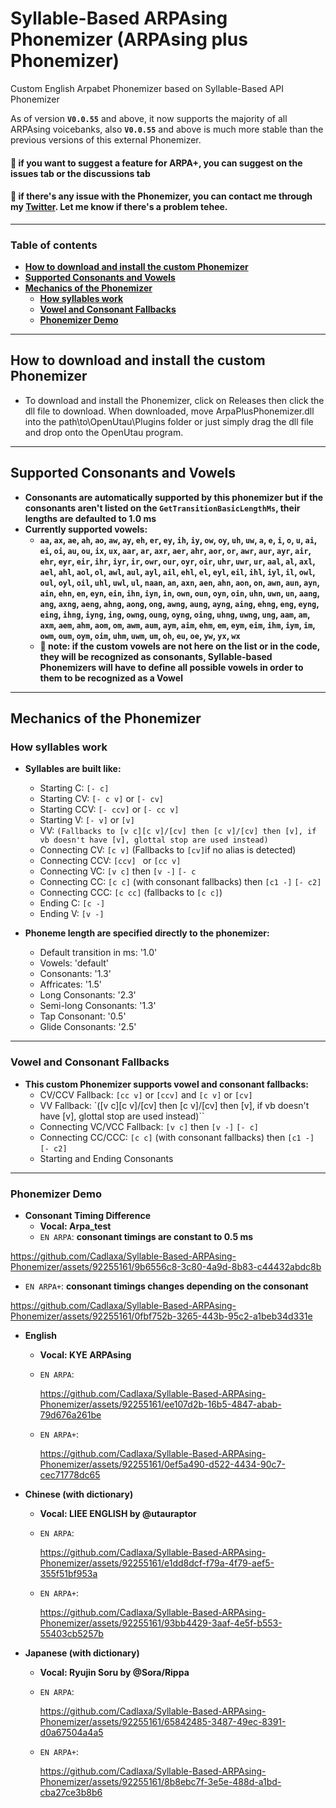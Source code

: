 # Syllable-Based ARPAsing Phonemizer (ARPAsing plus Phonemizer)
Custom English Arpabet Phonemizer based on Syllable-Based API Phonemizer
 
As of version **`V0.0.55`** and above, it now supports the majority of all ARPAsing voicebanks, also **`V0.0.55`** and above is much more stable than the previous versions of this external Phonemizer.

#### 📍 if you want to suggest a feature for ARPA+, you can suggest on the issues tab or the discussions tab
#### 📍 if there's any issue with the Phonemizer, you can contact me through my [Twitter](https://twitter.com/cadlaxa). Let me know if there's a problem tehee.
 - - - -
### Table of contents
- **[How to download and install the custom Phonemizer](https://github.com/Cadlaxa/Syllable-Based-ARPAsing-Phonemizer/blob/main/README.md#how-to-download-and-install-the-custom-phonemizer)**
- **[Supported Consonants and Vowels](https://github.com/Cadlaxa/Syllable-Based-ARPAsing-Phonemizer/blob/main/README.md#supported-consonants-and-vowels)**
- **[Mechanics of the Phonemizer](https://github.com/Cadlaxa/Syllable-Based-ARPAsing-Phonemizer/blob/main/README.md#mechanics-of-the-phonemizer)**
    - **[How syllables work](https://github.com/Cadlaxa/Syllable-Based-ARPAsing-Phonemizer/blob/main/README.md#how-syllables-work)**
    - **[Vowel and Consonant Fallbacks](https://github.com/Cadlaxa/Syllable-Based-ARPAsing-Phonemizer/blob/main/README.md#vowel-and-consonant-fallbacks)**
    - **[Phonemizer Demo](https://github.com/Cadlaxa/Syllable-Based-ARPAsing-Phonemizer/blob/main/README.md#phonemizer-demo)**
 - - - -
## How to download and install the custom Phonemizer

- To download and install the Phonemizer, click on Releases then click the dll file to download. When downloaded, move ArpaPlusPhonemizer.dll into the path\to\OpenUtau\Plugins folder or just simply drag the dll file and drop onto the OpenUtau program.
 - - - -
 ## Supported Consonants and Vowels
 - **Consonants are automatically supported by this phonemizer but if the consonants aren't listed on the `GetTransitionBasicLengthMs`, their lengths are defaulted to 1.0 ms**
 - **Currently supported vowels:**
   - **`aa`, `ax`, `ae`, `ah`, `ao`, `aw`, `ay`, `eh`, `er`, `ey`, `ih`, `iy`, `ow`, `oy`, `uh`, `uw`, `a`, `e`, `i`, `o`, `u`, `ai`, `ei`, `oi`, `au`, `ou`, `ix`, `ux`,
`aar`, `ar`, `axr`, `aer`, `ahr`, `aor`, `or`, `awr`, `aur`, `ayr`, `air`, `ehr`, `eyr`, `eir`, `ihr`, `iyr`, `ir`, `owr`, `our`, `oyr`, `oir`, `uhr`, `uwr`, `ur`,
`aal`, `al`, `axl`, `ael`, `ahl`, `aol`, `ol`, `awl`, `aul`, `ayl`, `ail`, `ehl`, `el`, `eyl`, `eil`, `ihl`, `iyl`, `il`, `owl`, `oul`, `oyl`, `oil`, `uhl`, `uwl`, `ul`,
`naan`, `an`, `axn`, `aen`, `ahn`, `aon`, `on`, `awn`, `aun`, `ayn`, `ain`, `ehn`, `en`, `eyn`, `ein`, `ihn`, `iyn`, `in`, `own`, `oun`, `oyn`, `oin`, `uhn`, `uwn`, `un`,
`aang`, `ang`, `axng`, `aeng`, `ahng`, `aong`, `ong`, `awng`, `aung`, `ayng`, `aing`, `ehng`, `eng`, `eyng`, `eing`, `ihng`, `iyng`, `ing`, `owng`, `oung`, `oyng`, `oing`, `uhng`, `uwng`, `ung`, `aam`, `am`, `axm`, `aem`, `ahm`, `aom`, `om`, `awm`, `aum`, `aym`, `aim`, `ehm`, `em`, `eym`, `eim`, `ihm`, `iym`, `im`, `owm`, `oum`, `oym`, `oim`, `uhm`, `uwm`, `um`, `oh`, `eu`, `oe`, `yw`, `yx`, `wx`**
    - **📍 note: if the custom vowels are not here on the list or in the code, they will be recognized as consonants, Syllable-based Phonemizers will have to define all possible vowels in order to them to be recognized as a Vowel**
 - - - -
 ## Mechanics of the Phonemizer

### How syllables work
- **Syllables are built like:**

  - Starting C: `[- c]`
  - Starting CV: `[- c v]` or `[- cv]`
  - Starting CCV: `[- ccv]` or `[- cc v]`
  - Starting V: `[- v]` or `[v]`
  - VV: `(Fallbacks to [v c][c v]/[cv] then [c v]/[cv] then [v], if vb doesn't have [v], glottal stop are used instead)`
  - Connecting CV: `[c v]` (Fallbacks to `[cv]`if no alias is detected)
  - Connecting CCV: `[ccv] ` or `[cc v]`
  - Connecting VC: `[v c]` then `[v -]` `[- c`
  - Connecting CC: `[c c]` (with consonant fallbacks) then `[c1 -]` `[- c2]`
  - Connecting CCC: `[c cc]` (fallbacks to `[c c]`)
  - Ending C: `[c -]`
  - Ending V: `[v -]`

- **Phoneme length are specified directly to the phonemizer:**
  - Default transition in ms: '1.0'
  - Vowels: 'default'
  - Consonants: '1.3'
  - Affricates: '1.5'
  - Long Consonants: '2.3'
  - Semi-long Consonants: '1.3'
  - Tap Consonant: '0.5'
  - Glide Consonants: '2.5'
 - - - -
### Vowel and Consonant Fallbacks
- **This custom Phonemizer supports vowel and consonant fallbacks:**
  - CV/CCV Fallback: `[cc v]` or `[ccv]` and `[c v]` or `[cv]`
  - VV Fallback: `([v c][c v]/[cv] then [c v]/[cv] then [v], if vb doesn't have [v], glottal stop are used instead)``
  - Connecting VC/VCC Fallback: `[v c]` then `[v -]` `[- c]`
  - Connecting CC/CCC: `[c c]` (with consonant fallbacks) then `[c1 -]` `[- c2]`
  - Starting and Ending Consonants
 - - - -
### Phonemizer Demo
- **Consonant Timing Difference**
  - **Vocal: Arpa_test**
  - `EN ARPA`: **consonant timings are constant to 0.5 ms**
    
https://github.com/Cadlaxa/Syllable-Based-ARPAsing-Phonemizer/assets/92255161/9b6556c8-3c80-4a9d-8b83-c44432abdc8b
  - `EN ARPA+`: **consonant timings changes depending on the consonant**
    
https://github.com/Cadlaxa/Syllable-Based-ARPAsing-Phonemizer/assets/92255161/0fbf752b-3265-443b-95c2-a1beb34d331e
- **English**
  - **Vocal: KYE ARPAsing**
  - `EN ARPA`:
    
     https://github.com/Cadlaxa/Syllable-Based-ARPAsing-Phonemizer/assets/92255161/ee107d2b-16b5-4847-abab-79d676a261be
  - `EN ARPA+`:
    
    https://github.com/Cadlaxa/Syllable-Based-ARPAsing-Phonemizer/assets/92255161/0ef5a490-d522-4434-90c7-cec71778dc65
- **Chinese (with dictionary)**
  - **Vocal: LIEE ENGLISH by @utauraptor**
  - `EN ARPA`:
    
    https://github.com/Cadlaxa/Syllable-Based-ARPAsing-Phonemizer/assets/92255161/e1dd8dcf-f79a-4f79-aef5-355f51bf953a
  - `EN ARPA+`:
    
    https://github.com/Cadlaxa/Syllable-Based-ARPAsing-Phonemizer/assets/92255161/93bb4429-3aaf-4e5f-b553-55403cb5257b
- **Japanese (with dictionary)**
  - **Vocal: Ryujin Soru by @Sora/Rippa**
  - `EN ARPA`:
    
    https://github.com/Cadlaxa/Syllable-Based-ARPAsing-Phonemizer/assets/92255161/65842485-3487-49ec-8391-d0a67504a4a5
  - `EN ARPA+`:
    
    https://github.com/Cadlaxa/Syllable-Based-ARPAsing-Phonemizer/assets/92255161/8b8ebc7f-3e5e-488d-a1bd-cba27ce3b8b6

